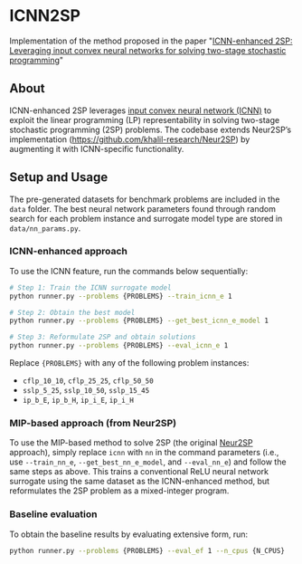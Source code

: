 # ICNN2SP
Implementation of the method proposed in the paper "[ICNN-enhanced 2SP: Leveraging input convex neural networks for solving two-stage stochastic programming](https://arxiv.org/abs/2505.05261)"

## About
ICNN-enhanced 2SP leverages [input convex neural network (ICNN)](https://proceedings.mlr.press/v70/amos17b.html) to exploit the linear programming (LP) representability in solving two-stage stochastic programming (2SP) problems. The codebase extends Neur2SP’s implementation (https://github.com/khalil-research/Neur2SP) by augmenting it with ICNN-specific functionality.

## Setup and Usage

The pre-generated datasets for benchmark problems are included in the `data` folder. The best neural network parameters found through random search for each problem instance and surrogate model type are stored in `data/nn_params.py`.

### ICNN-enhanced approach
To use the ICNN feature, run the commands below sequentially:
```bash
# Step 1: Train the ICNN surrogate model
python runner.py --problems {PROBLEMS} --train_icnn_e 1

# Step 2: Obtain the best model
python runner.py --problems {PROBLEMS} --get_best_icnn_e_model 1

# Step 3: Reformulate 2SP and obtain solutions
python runner.py --problems {PROBLEMS} --eval_icnn_e 1
```
Replace `{PROBLEMS}` with any of the following problem instances:
- `cflp_10_10`, `cflp_25_25`, `cflp_50_50`
- `sslp_5_25`, `sslp_10_50`, `sslp_15_45`
- `ip_b_E`, `ip_b_H`, `ip_i_E`, `ip_i_H`

### MIP-based approach (from Neur2SP)
To use the MIP-based method to solve 2SP (the original [Neur2SP](https://arxiv.org/abs/2205.12006) approach), simply replace `icnn` with `nn` in the command parameters (i.e., use `--train_nn_e`, `--get_best_nn_e_model`, and `--eval_nn_e`) and follow the same steps as above. This trains a conventional ReLU neural network surrogate using the same dataset as the ICNN-enhanced method, but reformulates the 2SP problem as a mixed-integer program.

### Baseline evaluation
To obtain the baseline results by evaluating extensive form, run:
```bash
python runner.py --problems {PROBLEMS} --eval_ef 1 --n_cpus {N_CPUS}
```